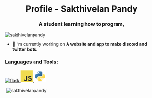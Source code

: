 <h1 align="center">Profile - Sakthivelan Pandy</h1>
<h3 align="center">A student learning how to program,</h3>

<p align="left"> <img src="https://komarev.com/ghpvc/?username=sakthivelanpandy&label=Profile%20views&color=0e75b6&style=flat" alt="sakthivelanpandy" /> </p>

- 🔭 I’m currently working on **A website and app to make discord and twitter bots.**


<h3 align="left">Languages and Tools:</h3>
<p align="left"> <a href="https://flask.palletsprojects.com/" target="_blank"> <img src="https://www.vectorlogo.zone/logos/pocoo_flask/pocoo_flask-icon.svg" alt="flask" width="40" height="40"/> </a> <a href="https://developer.mozilla.org/en-US/docs/Web/JavaScript" target="_blank"> <img src="https://raw.githubusercontent.com/devicons/devicon/master/icons/javascript/javascript-original.svg" alt="javascript" width="40" height="40"/> </a> <a href="https://www.python.org" target="_blank"> <img src="https://raw.githubusercontent.com/devicons/devicon/master/icons/python/python-original.svg" alt="python" width="40" height="40"/> </a> </p>

<p>&nbsp;<img align="center" src="https://github-readme-stats.vercel.app/api?username=sakthivelanpandy&show_icons=true&locale=en" alt="sakthivelanpandy" /></p>
